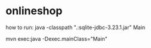 # onlineshop


how to run:
java -classpath ".:sqlite-jdbc-3.23.1.jar" Main

mvn exec:java -Dexec.mainClass="Main"